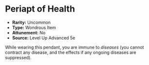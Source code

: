 # Periapt of Health

- **Rarity:** Uncommon
- **Type:** Wondrous Item
- **Attunement:** No
- **Source:** Level Up Advanced 5e

While wearing this pendant, you are immune to _diseases_  (you cannot contract any disease, and the effects if any ongoing diseases are suppressed).
